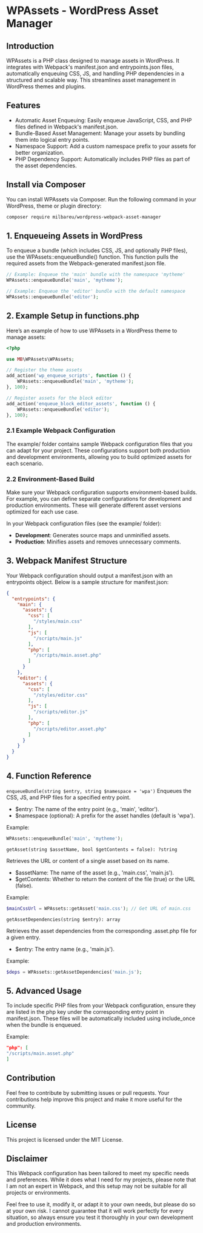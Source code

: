 # WPAssets - WordPress Asset Manager

## Introduction

WPAssets is a PHP class designed to manage assets in WordPress. It integrates with Webpack's manifest.json and
entrypoints.json files, automatically enqueuing CSS, JS, and handling PHP dependencies in a structured and scalable way.
This streamlines asset management in WordPress themes and plugins.

## Features

- Automatic Asset Enqueuing: Easily enqueue JavaScript, CSS, and PHP files defined in Webpack's manifest.json.
- Bundle-Based Asset Management: Manage your assets by bundling them into logical entry points.
- Namespace Support: Add a custom namespace prefix to your assets for better organization.
- PHP Dependency Support: Automatically includes PHP files as part of the asset dependencies.

## Install via Composer

You can install WPAssets via Composer. Run the following command in your WordPress, theme or plugin directory:

```bash
composer require milbareu/wordpress-webpack-asset-manager
```

## 1. Enqueueing Assets in WordPress

To enqueue a bundle (which includes CSS, JS, and optionally PHP files), use the WPAssets::enqueueBundle() function.
This function pulls the required assets from the Webpack-generated manifest.json file.

```php
// Example: Enqueue the 'main' bundle with the namespace 'mytheme'
WPAssets::enqueueBundle('main', 'mytheme');

// Example: Enqueue the 'editor' bundle with the default namespace
WPAssets::enqueueBundle('editor');
```

## 2. Example Setup in functions.php

Here’s an example of how to use WPAssets in a WordPress theme to manage assets:

```php
<?php

use MB\WPAssets\WPAssets;

// Register the theme assets
add_action('wp_enqueue_scripts', function () {
    WPAssets::enqueueBundle('main', 'mytheme');
}, 100);

// Register assets for the block editor
add_action('enqueue_block_editor_assets', function () {
    WPAssets::enqueueBundle('editor');
}, 100);
```

### 2.1 Example Webpack Configuration

The example/ folder contains sample Webpack configuration files that you can adapt for your project. These
configurations support both production and development environments, allowing you to build optimized assets for each
scenario.

### 2.2 Environment-Based Build

Make sure your Webpack configuration supports environment-based builds. For example, you can define separate
configurations for development and production environments. These will generate different asset versions optimized for
each use case.

In your Webpack configuration files (see the example/ folder):

- **Development**: Generates source maps and unminified assets.
- **Production**: Minifies assets and removes unnecessary comments.

## 3. Webpack Manifest Structure

Your Webpack configuration should output a manifest.json with an entrypoints object. Below is a sample structure for
manifest.json:

```json
{
  "entrypoints": {
    "main": {
      "assets": {
        "css": [
          "/styles/main.css"
        ],
        "js": [
          "/scripts/main.js"
        ],
        "php": [
          "/scripts/main.asset.php"
        ]
      }
    },
    "editor": {
      "assets": {
        "css": [
          "/styles/editor.css"
        ],
        "js": [
          "/scripts/editor.js"
        ],
        "php": [
          "/scripts/editor.asset.php"
        ]
      }
    }
  }
}
```

## 4. Function Reference

`enqueueBundle(string $entry, string $namespace = 'wpa')`
Enqueues the CSS, JS, and PHP files for a specified entry point.

- $entry: The name of the entry point (e.g., 'main', 'editor').
- $namespace (optional): A prefix for the asset handles (default is 'wpa').

Example:

```php
WPAssets::enqueueBundle('main', 'mytheme');
```

`getAsset(string $assetName, bool $getContents = false): ?string`

Retrieves the URL or content of a single asset based on its name.

- $assetName: The name of the asset (e.g., 'main.css', 'main.js').
- $getContents: Whether to return the content of the file (true) or the URL (false).

Example:

```php
$mainCssUrl = WPAssets::getAsset('main.css'); // Get URL of main.css
```

`getAssetDependencies(string $entry): array`

Retrieves the asset dependencies from the corresponding .asset.php file for a given entry.

- $entry: The entry name (e.g., 'main.js').

Example:

```php
$deps = WPAssets::getAssetDependencies('main.js');
```

## 5. Advanced Usage

To include specific PHP files from your Webpack configuration, ensure they are listed in the php key under the
corresponding entry point in manifest.json. These files will be automatically included using include_once when the
bundle is enqueued.

Example:

```json
"php": [
"/scripts/main.asset.php"
]
```

## Contribution

Feel free to contribute by submitting issues or pull requests. Your contributions help improve this project and make it
more useful for the community.

## License

This project is licensed under the MIT License.

## Disclaimer

This Webpack configuration has been tailored to meet my specific needs and preferences. While it does what I need for my
projects, please note that I am not an expert in Webpack, and this setup may not be suitable for all projects or
environments.

Feel free to use it, modify it, or adapt it to your own needs, but please do so at your own risk. I cannot guarantee
that it will work perfectly for every situation, so always ensure you test it thoroughly in your own development and
production environments.
